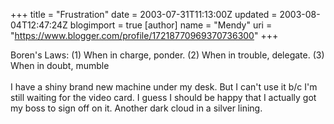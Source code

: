 +++
title = "Frustration"
date = 2003-07-31T11:13:00Z
updated = 2003-08-04T12:47:24Z
blogimport = true 
[author]
	name = "Mendy"
	uri = "https://www.blogger.com/profile/17218770969370736300"
+++

Boren's Laws: (1) When in charge, ponder. (2) When in trouble, delegate. (3) When in doubt, mumble
<br />
<br />I have a shiny brand new machine under my desk. But I can't use it b/c I'm still waiting for the video card. I guess I should be happy that I actually got my boss to sign off on it. Another dark cloud in a silver lining.
